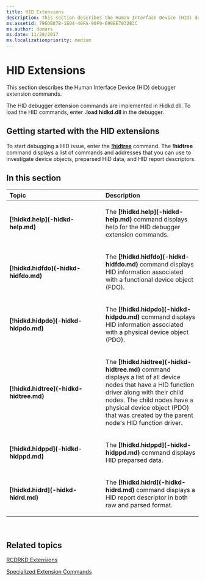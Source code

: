 ```yaml
---
title: HID Extensions
description: This section describes the Human Interface Device (HID) debugger extension commands.
ms.assetid: 796DB87B-1E04-40FA-90F9-699EE7032B3C
ms.author: domars
ms.date: 11/28/2017
ms.localizationpriority: medium
---
```


# HID Extensions


This section describes the Human Interface Device (HID) debugger extension commands.

The HID debugger extension commands are implemented in Hidkd.dll. To load the HID commands, enter **.load hidkd.dll** in the debugger.

## <span id="Getting_started_with_the_HID_extensions_"></span><span id="getting_started_with_the_hid_extensions_"></span><span id="GETTING_STARTED_WITH_THE_HID_EXTENSIONS_"></span>Getting started with the HID extensions


To start debugging a HID issue, enter the [**!hidtree**](-hidkd-hidtree.md) command. The **!hidtree** command displays a list of commands and addresses that you can use to investigate device objects, preparsed HID data, and HID report descriptors.

## <span id="in_this_section"></span>In this section


<table>
<colgroup>
<col width="50%" />
<col width="50%" />
</colgroup>
<thead>
<tr class="header">
<th align="left">Topic</th>
<th align="left">Description</th>
</tr>
</thead>
<tbody>
<tr class="odd">
<td align="left"><p><strong>[!hidkd.help](-hidkd-help.md)</strong></p></td>
<td align="left"><p>The <strong>[!hidkd.help](-hidkd-help.md)</strong> command displays help for the HID debugger extension commands.</p></td>
</tr>
<tr class="even">
<td align="left"><p><strong>[!hidkd.hidfdo](-hidkd-hidfdo.md)</strong></p></td>
<td align="left"><p>The <strong>[!hidkd.hidfdo](-hidkd-hidfdo.md)</strong> command displays HID information associated with a functional device object (FDO).</p></td>
</tr>
<tr class="odd">
<td align="left"><p><strong>[!hidkd.hidpdo](-hidkd-hidpdo.md)</strong></p></td>
<td align="left"><p>The <strong>[!hidkd.hidpdo](-hidkd-hidpdo.md)</strong> command displays HID information associated with a physical device object (PDO).</p></td>
</tr>
<tr class="even">
<td align="left"><p><strong>[!hidkd.hidtree](-hidkd-hidtree.md)</strong></p></td>
<td align="left"><p>The <strong>[!hidkd.hidtree](-hidkd-hidtree.md)</strong> command displays a list of all device nodes that have a HID function driver along with their child nodes. The child nodes have a physical device object (PDO) that was created by the parent node's HID function driver.</p></td>
</tr>
<tr class="odd">
<td align="left"><p><strong>[!hidkd.hidppd](-hidkd-hidppd.md)</strong></p></td>
<td align="left"><p>The <strong>[!hidkd.hidppd](-hidkd-hidppd.md)</strong> command displays HID preparsed data.</p></td>
</tr>
<tr class="even">
<td align="left"><p><strong>[!hidkd.hidrd](-hidkd-hidrd.md)</strong></p></td>
<td align="left"><p>The <strong>[!hidkd.hidrd](-hidkd-hidrd.md)</strong> command displays a HID report descriptor in both raw and parsed format.</p></td>
</tr>
</tbody>
</table>

 

## <span id="related_topics"></span>Related topics


[RCDRKD Extensions](rcdrkd-extensions.md)

[Specialized Extension Commands](specialized-extensions.md)

 

 






